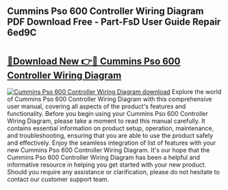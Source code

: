 ## Cummins Pso 600 Controller Wiring Diagram PDF Download Free - Part-FsD User Guide Repair 6ed9C

# <h2><a href="http://dfmpzk.blite.top/?on=Cummins+Pso+600+Controller+Wiring+Diagram">🔗Download New 👉🔴 Cummins Pso 600 Controller Wiring Diagram</a></h2>

[![Cummins Pso 600 Controller Wiring Diagram download](https://i.imgur.com/lujVjoI.png)](http://dfmpzk.blite.top/?on=Cummins+Pso+600+Controller+Wiring+Diagram)
Explore the world of Cummins Pso 600 Controller Wiring Diagram with this comprehensive user manual, covering all aspects of the product's features and functionality. Before you begin using your Cummins Pso 600 Controller Wiring Diagram, please take a moment to read this manual carefully. It contains essential information on product setup, operation, maintenance, and troubleshooting, ensuring that you are able to use the product safely and effectively. Enjoy the seamless integration of list of features with your new Cummins Pso 600 Controller Wiring Diagram. It's our hope that the Cummins Pso 600 Controller Wiring Diagram has been a helpful and informative resource in helping you get started with your new product. Should you require any assistance or clarification, please do not hesitate to contact our customer support team.
